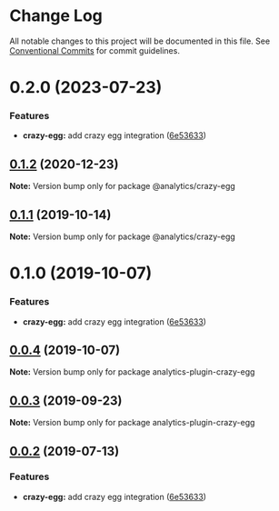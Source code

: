 # Change Log

All notable changes to this project will be documented in this file.
See [Conventional Commits](https://conventionalcommits.org) for commit guidelines.

# 0.2.0 (2023-07-23)


### Features

* **crazy-egg:** add crazy egg integration ([6e53633](https://github.com/DavidWells/analytics/commit/6e5363375b69c7466ee19454c8226d5f08d9b700))





## [0.1.2](https://github.com/DavidWells/analytics/compare/@analytics/crazy-egg@0.1.1...@analytics/crazy-egg@0.1.2) (2020-12-23)

**Note:** Version bump only for package @analytics/crazy-egg





## [0.1.1](https://github.com/DavidWells/analytics/compare/@analytics/crazy-egg@0.1.0...@analytics/crazy-egg@0.1.1) (2019-10-14)

**Note:** Version bump only for package @analytics/crazy-egg





# 0.1.0 (2019-10-07)


### Features

* **crazy-egg:** add crazy egg integration ([6e53633](https://github.com/DavidWells/analytics/commit/6e53633))





## [0.0.4](https://github.com/DavidWells/analytics/compare/analytics-plugin-crazy-egg@0.0.3...analytics-plugin-crazy-egg@0.0.4) (2019-10-07)

**Note:** Version bump only for package analytics-plugin-crazy-egg





## [0.0.3](https://github.com/DavidWells/analytics/compare/analytics-plugin-crazy-egg@0.0.2...analytics-plugin-crazy-egg@0.0.3) (2019-09-23)

**Note:** Version bump only for package analytics-plugin-crazy-egg





## [0.0.2](https://github.com/DavidWells/analytics/compare/analytics-plugin-crazy-egg@0.0.2...analytics-plugin-crazy-egg@0.0.2) (2019-07-13)


### Features

* **crazy-egg:** add crazy egg integration ([6e53633](https://github.com/DavidWells/analytics/commit/6e53633))
